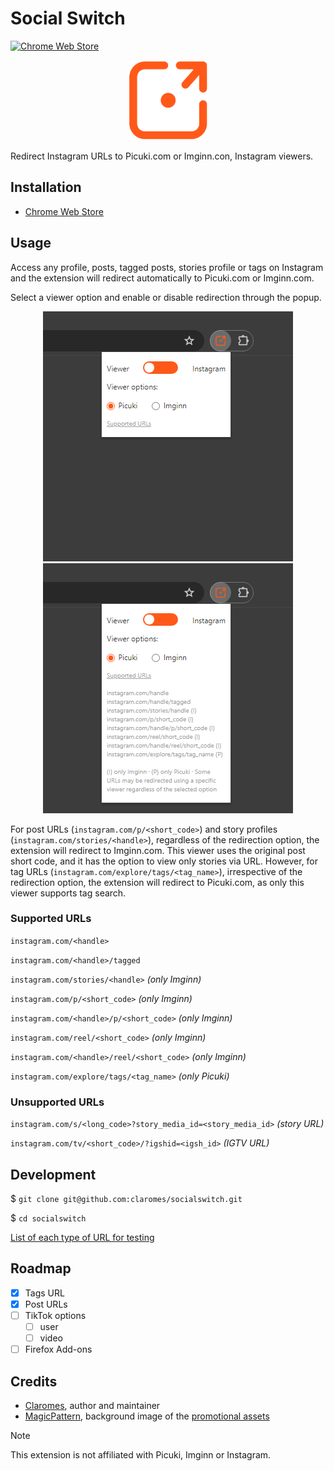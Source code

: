 # Social Switch

[![Chrome Web Store](https://img.shields.io/chrome-web-store/v/elmbjjhgiifenlhffpjcjfkjmilbbfki)](https://chrome.google.com/webstore/detail/picuki-switch/elmbjjhgiifenlhffpjcjfkjmilbbfki)

<p align="center">
    <img src="icons/icon128.png">
</p>

Redirect Instagram URLs to Picuki.com or Imginn.con, Instagram viewers.

## Installation

- [Chrome Web Store](https://chrome.google.com/webstore/detail/picuki-switch/elmbjjhgiifenlhffpjcjfkjmilbbfki)

## Usage

Access any profile, posts, tagged posts, stories profile or tags on Instagram and the extension will redirect automatically to Picuki.com or Imginn.com.

Select a viewer option and enable or disable redirection through the popup.

<p align="center">
    <img src="assets\popup.jpg">
    <img src="assets\popup-2.jpg">
</p>

For post URLs (`instagram.com/p/<short_code>`) and story profiles (`instagram.com/stories/<handle>`), regardless of the redirection option, the extension will redirect to Imginn.com. This viewer uses the original post short code, and it has the option to view only stories via URL. However, for tag URLs (`instagram.com/explore/tags/<tag_name>`), irrespective of the redirection option, the extension will redirect to Picuki.com, as only this viewer supports tag search.

### Supported URLs

`instagram.com/<handle>`

`instagram.com/<handle>/tagged`

`instagram.com/stories/<handle>` *(only Imginn)*

`instagram.com/p/<short_code>` *(only Imginn)*

`instagram.com/<handle>/p/<short_code>` *(only Imginn)*

`instagram.com/reel/<short_code>` *(only Imginn)*

`instagram.com/<handle>/reel/<short_code>` *(only Imginn)*

`instagram.com/explore/tags/<tag_name>` *(only Picuki)*

### Unsupported URLs

`instagram.com/s/<long_code>?story_media_id=<story_media_id>` *(story URL)*

`instagram.com/tv/<short_code>/?igshid=<igsh_id>` *(IGTV URL)*

## Development

$ `git clone git@github.com:claromes/socialswitch.git`

$ `cd socialswitch`

[List of each type of URL for testing](urls.md)

## Roadmap

- [x] Tags URL
- [x] Post URLs
- [ ] TikTok options
  - [ ] user
  - [ ] video
- [ ] Firefox Add-ons

## Credits

- [Claromes](https://claromes.com), author and maintainer
- [MagicPattern](https://unsplash.com/@magicpattern), background image of the [promotional assets](assets)

> [!NOTE]
> This extension is not affiliated with Picuki, Imginn or Instagram.
